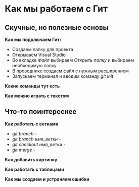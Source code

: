 # Как мы работаем с Гит

## Скучные, но полезные основы 
**Как мы подключаем Гит:**

* Создаем папку для проекта
* Открываем Visual Studio
* Во вкладке *Файл* выбираем *Открыть папку* и выбираем необходимую папку 
* В проводнике создаем файл с нужным расширением
* Запускаем терминал и вводим команду *git init* 

**Какие команды тут есть**

**Как можно играть с текстом**
## Что-то поинтереснее
**Как работать с ветками**
* *git branch* -
* *git branch имя_ветки* -
* *git checkout имя_ветки* - 
* *git merge* - 

**Как добавить картинку**

**Как работать с таблицами**

**Как мы создаем и устраняем ошибки**